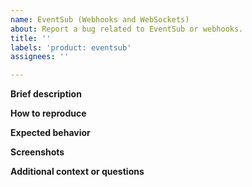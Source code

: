 ```yaml
---
name: EventSub (Webhooks and WebSockets)
about: Report a bug related to EventSub or webhooks.
title: ''
labels: 'product: eventsub'
assignees: ''

---
```


**Brief description**

**How to reproduce**

**Expected behavior**

**Screenshots**

**Additional context or questions**
